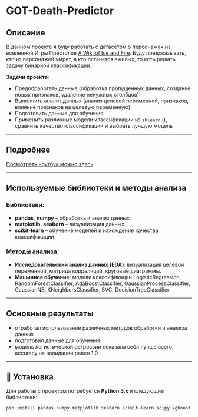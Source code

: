# GOT-Death-Predictor

## Описание

В данном проекте я буду работать с датасетом о персонажах из вселенной Игры Престолов [A Wiki of Ice and Fire](https://awoiaf.westeros.org/index.php/Main_Page). Буду предсказывать, кто из персонажей умрет, а кто останется вживых, то есть решать задачу бинарной классификации. 

**Задачи проекта**:
- Предобработать данные (обработка пропущенных данных, создание новых признаков, удаление ненужных столбцов)
- Выполнить анализ данных (анализ целевой переменной, признаков, влияние признаков на целевую переменную)
- Подготовить данные для обучения
- Применить различные модели классификации из `sklearn` (), сравнить качество классификации и выбрать лучшую модель


---

## Подробнее

[Посмотреть ноутбук можно здесь](project/GOT_Death_Predictor.ipynb)

---

## Используемые библиотеки и методы анализа

### Библиотеки:
- **pandas**, **numpy** – обработка и анализ данных
- **matplotlib**, **seaborn** – визуализация данных
- **scikit-learn** – обучение моделей и нахождение качества классификации

### Методы анализа:
- **Исследовательский анализ данных (EDA)**: визуализация целевой переменной, матрица корреляций, круговые диаграммы.
- **Машинное обучение**: модели классификации LogisticRegression, RandomForestClassifier, AdaBoostClassifier, GaussianProcessClassifier, GaussianNB, KNeighborsClassifier, SVC, DecisionTreeClassifier

---

## Основные результаты
- отработал использование различных методов обработки и анализа данных
- подготовил данные для обучения
- модель логистической регрессии показала себя лучше всего, accuracy на валидации равен 1.0
---

## 🔧 Установка

Для работы с проектом потребуется **Python 3.x** и следующие библиотеки:

```bash
pip install pandas numpy matplotlib seaborn scikit-learn scipy xgboost lightgbm catboost shap phik
